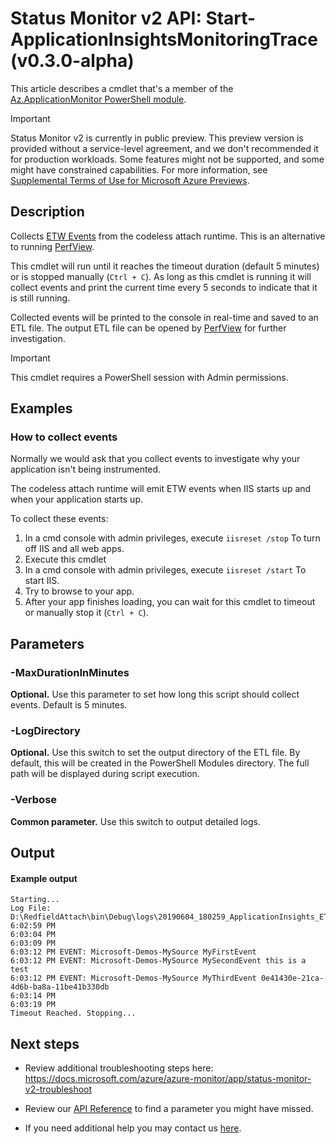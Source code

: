 # Status Monitor v2 API: Start-ApplicationInsightsMonitoringTrace (v0.3.0-alpha)

This article describes a cmdlet that's a member of the [Az.ApplicationMonitor PowerShell module](https://www.powershellgallery.com/packages/Az.ApplicationMonitor/).

> [!IMPORTANT]
> Status Monitor v2 is currently in public preview.
> This preview version is provided without a service-level agreement, and we don't recommended it for production workloads. Some features might not be supported, and some might have constrained capabilities.
> For more information, see [Supplemental Terms of Use for Microsoft Azure Previews](https://azure.microsoft.com/support/legal/preview-supplemental-terms/).

## Description

Collects [ETW Events](https://docs.microsoft.com/windows/desktop/etw/event-tracing-portal) from the codeless attach runtime. 
This is an alternative to running [PerfView](https://github.com/microsoft/perfview).

This cmdlet will run until it reaches the timeout duration (default 5 minutes) or is stopped manually (`Ctrl + C`).
As long as this cmdlet is running it will collect events and print the current time every 5 seconds to indicate that it is still running.

Collected events will be printed to the console in real-time and saved to an ETL file. The output ETL file can be opened by [PerfView](https://github.com/microsoft/perfview) for further investigation.


> [!IMPORTANT] 
> This cmdlet requires a PowerShell session with Admin permissions.

## Examples

### How to collect events

Normally we would ask that you collect events to investigate why your application isn't being instrumented.

The codeless attach runtime will emit ETW events when IIS starts up and when your application starts up.

To collect these events:
1. In a cmd console with admin privileges, execute `iisreset /stop` To turn off IIS and all web apps.
2. Execute this cmdlet
3. In a cmd console with admin privileges, execute `iisreset /start` To start IIS.
4. Try to browse to your app.
5. After your app finishes loading, you can wait for this cmdlet to timeout or manually stop it (`Ctrl + C`).

## Parameters

### -MaxDurationInMinutes
**Optional.** Use this parameter to set how long this script should collect events. Default is 5 minutes.

### -LogDirectory
**Optional.** Use this switch to set the output directory of the ETL file. 
By default, this will be created in the PowerShell Modules directory. 
The full path will be displayed during script execution.

### -Verbose
**Common parameter.** Use this switch to output detailed logs.

## Output


#### Example output

```
Starting...
Log File: D:\RedfieldAttach\bin\Debug\logs\20190604_180259_ApplicationInsights_ETW_Trace.etl
6:02:59 PM
6:03:04 PM
6:03:09 PM
6:03:12 PM EVENT: Microsoft-Demos-MySource MyFirstEvent
6:03:12 PM EVENT: Microsoft-Demos-MySource MySecondEvent this is a test
6:03:12 PM EVENT: Microsoft-Demos-MySource MyThirdEvent 0e41430e-21ca-4d6b-ba8a-11be41b330db
6:03:14 PM
6:03:19 PM
Timeout Reached. Stopping...
```

## Next steps

- Review additional troubleshooting steps here: https://docs.microsoft.com/azure/azure-monitor/app/status-monitor-v2-troubleshoot

- Review our [API Reference](status-monitor-v2-overview.md#powershell-api-reference) to find a parameter you might have missed.

- If you need additional help you may contact us [here](https://github.com/Microsoft/ApplicationInsights-Home/issues).
